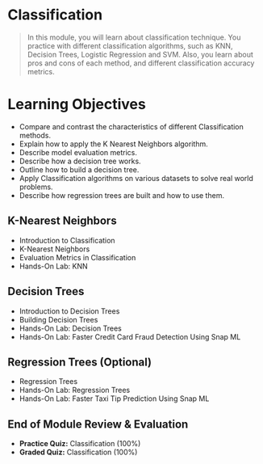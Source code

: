 # Classification
> In this module, you will learn about classification technique. You practice with different classification algorithms, such as KNN, Decision Trees, Logistic Regression and SVM. Also, you learn about pros and cons of each method, and different classification accuracy metrics.
# Learning Objectives
- Compare and contrast the characteristics of different Classification methods.
- Explain how to apply the K Nearest Neighbors algorithm.
- Describe model evaluation metrics.
- Describe how a decision tree works.
- Outline how to build a decision tree.
- Apply Classification algorithms on various datasets to solve real world problems.
- Describe how regression trees are built and how to use them.
## K-Nearest Neighbors
- Introduction to Classification
- K-Nearest Neighbors
- Evaluation Metrics in Classification
- Hands-On Lab: KNN
## Decision Trees
- Introduction to Decision Trees
- Building Decision Trees
- Hands-On Lab: Decision Trees
- Hands-On Lab: Faster Credit Card Fraud Detection Using Snap ML
## Regression Trees (Optional)
- Regression Trees
- Hands-On Lab: Regression Trees
- Hands-On Lab: Faster Taxi Tip Prediction Using Snap ML
## End of Module Review & Evaluation
- **Practice Quiz:** Classification (100%)
- **Graded Quiz:** Classification (100%)

